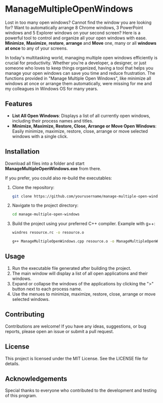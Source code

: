 # ManageMultipleOpenWindows
Lost in too many open windows? Cannot find the window you are looking for? Want to automatically arrange 8 Chrome windows, 3 PowerPoint windows and 5 Explorer windows on your second screen?
Here is a powerful tool to control and organize all your open windows with ease. **Minimize**, **Maximize**, **restore**, **arrange** and **Move** one, many or all **windows at once** to any of your screens.

In today's multitasking world, managing multiple open windows efficiently is crucial for productivity. Whether you're a developer, a designer, or just someone who loves to keep things organized, having a tool that helps you manage your open windows can save you time and reduce frustration. The functions provided in "Manage Multiple Open Windows", like minimize all windows at once or arrange them automatically, were missing for me and my colleagues in Windows OS for many years. 

## Features
- **List All Open Windows**: Displays a list of all currently open windows, including their process names and titles.
- **Minimize, Maximize, Restore, Close, Arrange or Move Open Windows**: Easily minimize, maximize, restore, close, arrange or move selected windows with a single click.

## Installation
Download all files into a folder and start **ManageMultipleOpenWindows.exe** from there.

If you prefer, you could also re-build the executables:
1. Clone the repository:
    ```sh
    git clone https://github.com/yourusername/manage-multiple-open-windows.git
    ```
2. Navigate to the project directory:
    ```sh
    cd manage-multiple-open-windows
    ```
3. Build the project using your preferred C++ compiler. Example with g++:
    ```sh
    windres resource.rc -o resource.o
    ```
    ```sh
    g++ ManageMultipleOpenWindows.cpp resource.o -o ManageMultipleOpenWindows -lgdi32 -luser32 -lpsapi -lcomctl32 -static-libgcc -static-libstdc++ -static -mwindows -lpthread
    ```

## Usage
1. Run the executable file generated after building the project.
2. The main window will display a list of all open applications and their windows.
3. Expand or collapse the windows of the applications by clicking the ">" button next to each process name.
4. Use the menues to minimize, maximize, restore, close, arrange or move selected windows.

## Contributing
Contributions are welcome! If you have any ideas, suggestions, or bug reports, please open an issue or submit a pull request.

## License
This project is licensed under the MIT License. See the LICENSE file for details.

## Acknowledgements
Special thanks to everyone who contributed to the development and testing of this program.
